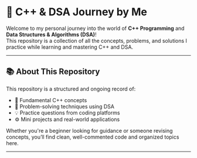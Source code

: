 # 🚀 C++ & DSA Journey by Me

Welcome to my personal journey into the world of **C++ Programming** and **Data Structures & Algorithms (DSA)**!  
This repository is a collection of all the concepts, problems, and solutions I practice while learning and mastering C++ and DSA.

---

## 📚 About This Repository

This repository is a structured and ongoing record of:

- 📌 Fundamental C++ concepts  
- 🧠 Problem-solving techniques using DSA  
- 💡 Practice questions from coding platforms  
- ⚙️ Mini projects and real-world applications 

Whether you're a beginner looking for guidance or someone revising concepts, you’ll find clean, well-commented code and organized topics here.

---


